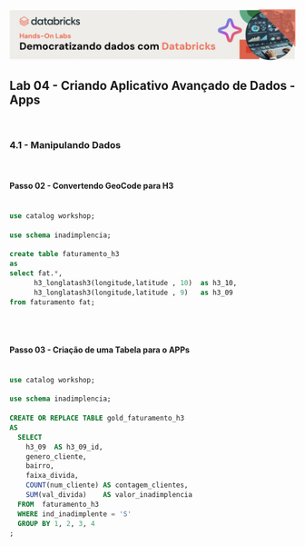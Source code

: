 
<img src="https://raw.githubusercontent.com/Databricks-BR/lab_agosto_2025/main/images/head_lab.png">

## Lab 04 - Criando Aplicativo Avançado de Dados - Apps
</br>

### 4.1 - Manipulando Dados
</br>

#### Passo 02 - Convertendo GeoCode para H3

``` sql

use catalog workshop;

use schema inadimplencia;

create table faturamento_h3
as 
select fat.*,
      h3_longlatash3(longitude,latitude , 10)  as h3_10,
      h3_longlatash3(longitude,latitude , 9)   as h3_09
from faturamento fat;

```

</br></br>

#### Passo 03 - Criação de uma Tabela para o APPs

``` sql

use catalog workshop;

use schema inadimplencia;

CREATE OR REPLACE TABLE gold_faturamento_h3 
AS 
  SELECT
    h3_09  AS h3_09_id,
    genero_cliente,
    bairro,
    faixa_divida,
    COUNT(num_cliente) AS contagem_clientes,
    SUM(val_divida)    AS valor_inadimplencia
  FROM  faturamento_h3
  WHERE ind_inadimplente = 'S'
  GROUP BY 1, 2, 3, 4
;

```



